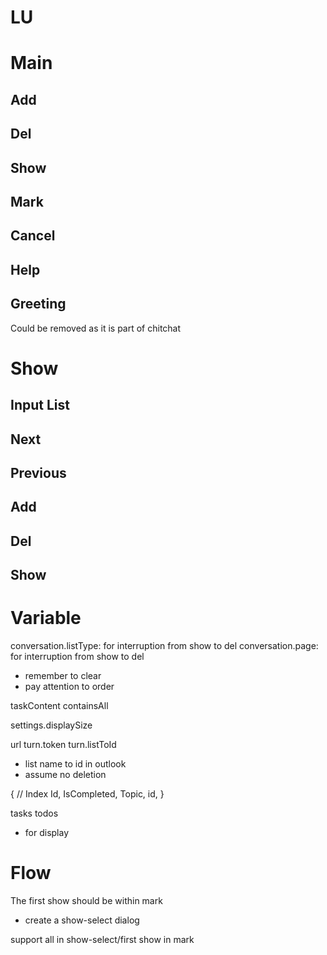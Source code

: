 # LU

# Main

## Add
## Del
## Show
## Mark
## Cancel
## Help
## Greeting
Could be removed as it is part of chitchat

# Show
## Input List

## Next
## Previous

## Add
## Del
## Show

# Variable
conversation.listType: for interruption from show to del
conversation.page: for interruption from show to del
- remember to clear
- pay attention to order

taskContent
containsAll

settings.displaySize

url
turn.token
turn.listToId
- list name to id in outlook
- assume no deletion

{
    // Index
    Id,
    IsCompleted,
    Topic,
    id,
}

tasks
todos
- for display

# Flow

The first show should be within mark
- create a show-select dialog

support all in show-select/first show in mark
